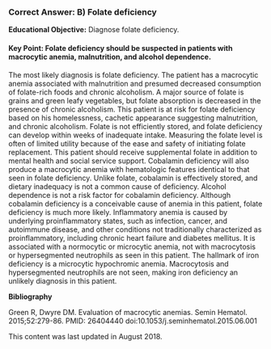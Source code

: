 
### Correct Answer: B) Folate deficiency 

**Educational Objective:** Diagnose folate deficiency.

#### **Key Point:** Folate deficiency should be suspected in patients with macrocytic anemia, malnutrition, and alcohol dependence.

The most likely diagnosis is folate deficiency. The patient has a macrocytic anemia associated with malnutrition and presumed decreased consumption of folate-rich foods and chronic alcoholism. A major source of folate is grains and green leafy vegetables, but folate absorption is decreased in the presence of chronic alcoholism. This patient is at risk for folate deficiency based on his homelessness, cachetic appearance suggesting malnutrition, and chronic alcoholism. Folate is not efficiently stored, and folate deficiency can develop within weeks of inadequate intake. Measuring the folate level is often of limited utility because of the ease and safety of initiating folate replacement. This patient should receive supplemental folate in addition to mental health and social service support.
Cobalamin deficiency will also produce a macrocytic anemia with hematologic features identical to that seen in folate deficiency. Unlike folate, cobalamin is effectively stored, and dietary inadequacy is not a common cause of deficiency. Alcohol dependence is not a risk factor for cobalamin deficiency. Although cobalamin deficiency is a conceivable cause of anemia in this patient, folate deficiency is much more likely.
Inflammatory anemia is caused by underlying proinflammatory states, such as infection, cancer, and autoimmune disease, and other conditions not traditionally characterized as proinflammatory, including chronic heart failure and diabetes mellitus. It is associated with a normocytic or microcytic anemia, not with macrocytosis or hypersegmented neutrophils as seen in this patient.
The hallmark of iron deficiency is a microcytic hypochromic anemia. Macrocytosis and hypersegmented neutrophils are not seen, making iron deficiency an unlikely diagnosis in this patient.

**Bibliography**

Green R, Dwyre DM. Evaluation of macrocytic anemias. Semin Hematol. 2015;52:279-86. PMID: 26404440 doi:10.1053/j.seminhematol.2015.06.001

This content was last updated in August 2018.